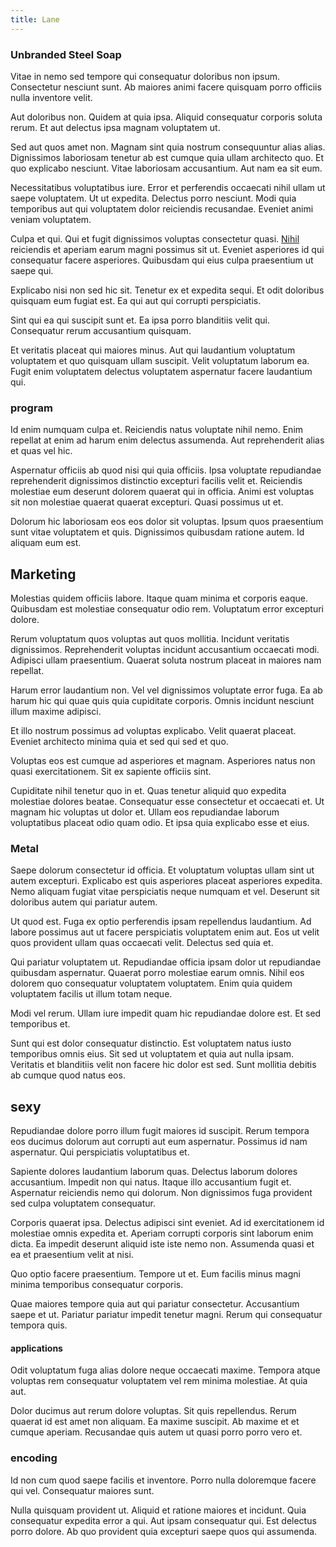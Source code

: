 ```yaml
---
title: Lane
---
```


### Unbranded Steel Soap

Vitae in nemo sed tempore qui consequatur doloribus non ipsum. Consectetur nesciunt sunt. Ab maiores animi facere quisquam porro officiis nulla inventore velit.

Aut doloribus non. Quidem at quia ipsa. Aliquid consequatur corporis soluta rerum. Et aut delectus ipsa magnam voluptatem ut.

Sed aut quos amet non. Magnam sint quia nostrum consequuntur alias alias. Dignissimos laboriosam tenetur ab est cumque quia ullam architecto quo. Et quo explicabo nesciunt. Vitae laboriosam accusantium. Aut nam ea sit eum.

Necessitatibus voluptatibus iure. Error et perferendis occaecati nihil ullam ut saepe voluptatem. Ut ut expedita. Delectus porro nesciunt. Modi quia temporibus aut qui voluptatem dolor reiciendis recusandae. Eveniet animi veniam voluptatem.

Culpa et qui. Qui et fugit dignissimos voluptas consectetur quasi. [Nihil](/consequatur/architecto/ergonomic_assimilated_avon.md) reiciendis et aperiam earum magni possimus sit ut. Eveniet asperiores id qui consequatur facere asperiores. Quibusdam qui eius culpa praesentium ut saepe qui.

Explicabo nisi non sed hic sit. Tenetur ex et expedita sequi. Et odit doloribus quisquam eum fugiat est. Ea qui aut qui corrupti perspiciatis.

Sint qui ea qui suscipit sunt et. Ea ipsa porro blanditiis velit qui. Consequatur rerum accusantium quisquam.

Et veritatis placeat qui maiores minus. Aut qui laudantium voluptatum voluptatem et quo quisquam ullam suscipit. Velit voluptatum laborum ea. Fugit enim voluptatem delectus voluptatem aspernatur facere laudantium qui.

### program

Id enim numquam culpa et. Reiciendis natus voluptate nihil nemo. Enim repellat at enim ad harum enim delectus assumenda. Aut reprehenderit alias et quas vel hic.

Aspernatur officiis ab quod nisi qui quia officiis. Ipsa voluptate repudiandae reprehenderit dignissimos distinctio excepturi facilis velit et. Reiciendis molestiae eum deserunt dolorem quaerat qui in officia. Animi est voluptas sit non molestiae quaerat quaerat excepturi. Quasi possimus ut et.

Dolorum hic laboriosam eos eos dolor sit voluptas. Ipsum quos praesentium sunt vitae voluptatem et quis. Dignissimos quibusdam ratione autem. Id aliquam eum est.

## Marketing

Molestias quidem officiis labore. Itaque quam minima et corporis eaque. Quibusdam est molestiae consequatur odio rem. Voluptatum error excepturi dolore.

Rerum voluptatum quos voluptas aut quos mollitia. Incidunt veritatis dignissimos. Reprehenderit voluptas incidunt accusantium occaecati modi. Adipisci ullam praesentium. Quaerat soluta nostrum placeat in maiores nam repellat.

Harum error laudantium non. Vel vel dignissimos voluptate error fuga. Ea ab harum hic qui quae quis quia cupiditate corporis. Omnis incidunt nesciunt illum maxime adipisci.

Et illo nostrum possimus ad voluptas explicabo. Velit quaerat placeat. Eveniet architecto minima quia et sed qui sed et quo.

Voluptas eos est cumque ad asperiores et magnam. Asperiores natus non quasi exercitationem. Sit ex sapiente officiis sint.

Cupiditate nihil tenetur quo in et. Quas tenetur aliquid quo expedita molestiae dolores beatae. Consequatur esse consectetur et occaecati et. Ut magnam hic voluptas ut dolor et. Ullam eos repudiandae laborum voluptatibus placeat odio quam odio. Et ipsa quia explicabo esse et eius.

### Metal

Saepe dolorum consectetur id officia. Et voluptatum voluptas ullam sint ut autem excepturi. Explicabo est quis asperiores placeat asperiores expedita. Nemo aliquam fugiat vitae perspiciatis neque numquam et vel. Deserunt sit doloribus autem qui pariatur autem.

Ut quod est. Fuga ex optio perferendis ipsam repellendus laudantium. Ad labore possimus aut ut facere perspiciatis voluptatem enim aut. Eos ut velit quos provident ullam quas occaecati velit. Delectus sed quia et.

Qui pariatur voluptatem ut. Repudiandae officia ipsam dolor ut repudiandae quibusdam aspernatur. Quaerat porro molestiae earum omnis. Nihil eos dolorem quo consequatur voluptatem voluptatem. Enim quia quidem voluptatem facilis ut illum totam neque.

Modi vel rerum. Ullam iure impedit quam hic repudiandae dolore est. Et sed temporibus et.

Sunt qui est dolor consequatur distinctio. Est voluptatem natus iusto temporibus omnis eius. Sit sed ut voluptatem et quia aut nulla ipsam. Veritatis et blanditiis velit non facere hic dolor est sed. Sunt mollitia debitis ab cumque quod natus eos.

## sexy

Repudiandae dolore porro illum fugit maiores id suscipit. Rerum tempora eos ducimus dolorum aut corrupti aut eum aspernatur. Possimus id nam aspernatur. Qui perspiciatis voluptatibus et.

Sapiente dolores laudantium laborum quas. Delectus laborum dolores accusantium. Impedit non qui natus. Itaque illo accusantium fugit et. Aspernatur reiciendis nemo qui dolorum. Non dignissimos fuga provident sed culpa voluptatem consequatur.

Corporis quaerat ipsa. Delectus adipisci sint eveniet. Ad id exercitationem id molestiae omnis expedita et. Aperiam corrupti corporis sint laborum enim dicta. Ea impedit deserunt aliquid iste iste nemo non. Assumenda quasi et ea et praesentium velit at nisi.

Quo optio facere praesentium. Tempore ut et. Eum facilis minus magni minima temporibus consequatur corporis.

Quae maiores tempore quia aut qui pariatur consectetur. Accusantium saepe et ut. Pariatur pariatur impedit tenetur magni. Rerum qui consequatur tempora quis.

#### applications

Odit voluptatum fuga alias dolore neque occaecati maxime. Tempora atque voluptas rem consequatur voluptatem vel rem minima molestiae. At quia aut.

Dolor ducimus aut rerum dolore voluptas. Sit quis repellendus. Rerum quaerat id est amet non aliquam. Ea maxime suscipit. Ab maxime et et cumque aperiam. Recusandae quis autem ut quasi porro porro vero et.

### encoding

Id non cum quod saepe facilis et inventore. Porro nulla doloremque facere qui vel. Consequatur maiores sunt.

Nulla quisquam provident ut. Aliquid et ratione maiores et incidunt. Quia consequatur expedita error a qui. Aut ipsam consequatur qui. Est delectus porro dolore. Ab quo provident quia excepturi saepe quos qui assumenda.
